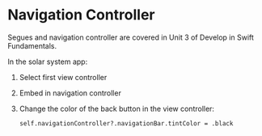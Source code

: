 #  Navigation Controller

Segues and navigation controller are covered in Unit 3 of Develop in Swift Fundamentals.

In the solar system app:

1.  Select first view controller
2.  Embed in navigation controller
3.  Change the color of the back button in the view controller:

        self.navigationController?.navigationBar.tintColor = .black

